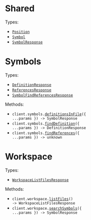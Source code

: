 # Shared

Types:

- <code><a href="./src/resources/shared.ts">Position</a></code>
- <code><a href="./src/resources/shared.ts">Symbol</a></code>
- <code><a href="./src/resources/shared.ts">SymbolResponse</a></code>

# Symbols

Types:

- <code><a href="./src/resources/symbols.ts">DefinitionResponse</a></code>
- <code><a href="./src/resources/symbols.ts">ReferencesResponse</a></code>
- <code><a href="./src/resources/symbols.ts">SymbolFindReferencesResponse</a></code>

Methods:

- <code title="get /file-symbols">client.symbols.<a href="./src/resources/symbols.ts">definitionsInFile</a>({ ...params }) -> SymbolResponse</code>
- <code title="post /definition">client.symbols.<a href="./src/resources/symbols.ts">findDefinition</a>({ ...params }) -> DefinitionResponse</code>
- <code title="post /references">client.symbols.<a href="./src/resources/symbols.ts">findReferences</a>({ ...params }) -> unknown</code>

# Workspace

Types:

- <code><a href="./src/resources/workspace.ts">WorkspaceListFilesResponse</a></code>

Methods:

- <code title="get /workspace-files">client.workspace.<a href="./src/resources/workspace.ts">listFiles</a>() -> WorkspaceListFilesResponse</code>
- <code title="get /workspace-symbols">client.workspace.<a href="./src/resources/workspace.ts">searchSymbols</a>({ ...params }) -> SymbolResponse</code>

